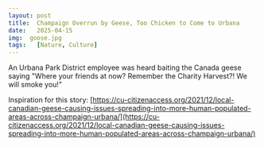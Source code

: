```yaml
---
layout: post
title:  Champaign Overrun by Geese, Too Chicken to Come to Urbana
date:   2025-04-15
img:  goose.jpg
tags:   [Nature, Culture]
---
```


An Urbana Park District employee was heard baiting the Canada geese saying "Where your friends at now? Remember the Charity Harvest?! We will smoke you!"

Inspiration for this story: [https://cu-citizenaccess.org/2021/12/local-canadian-geese-causing-issues-spreading-into-more-human-populated-areas-across-champaign-urbana/](https://cu-citizenaccess.org/2021/12/local-canadian-geese-causing-issues-spreading-into-more-human-populated-areas-across-champaign-urbana/)


